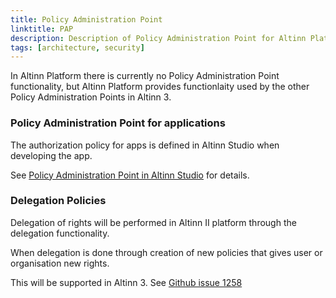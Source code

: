 ```yaml
---
title: Policy Administration Point
linktitle: PAP
description: Description of Policy Administration Point for Altinn Platform
tags: [architecture, security]
---
```


In Altinn Platform there is currently no Policy Administration Point functionality, but Altinn Platform provides functionlaity used
by the other Policy Administration Points in Altinn 3.

### Policy Administration Point for applications

The authorization policy for apps is defined in Altinn Studio when developing the app.

See [Policy Administration Point in Altinn Studio](/teknologi/altinnstudio/architecture/components/application/solution/altinn-studio/designer/pap/) for details.

### Delegation Policies

Delegation of rights will be performed in Altinn II platform through the delegation functionality. 

When delegation is done through creation of new policies that gives user or organisation new rights.

This will be supported in Altinn 3. See [Github issue 1258](https://github.com/Altinn/altinn-studio/issues/1258)
